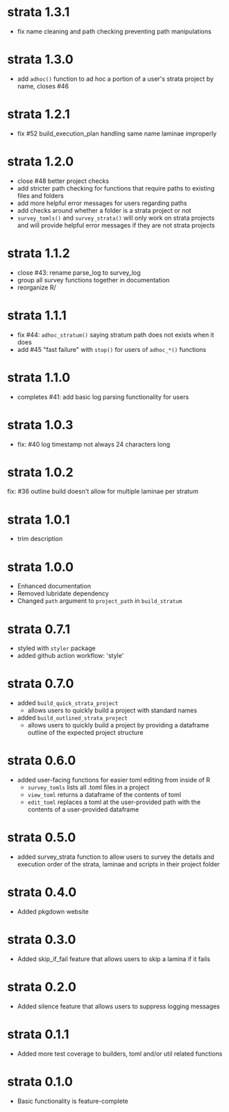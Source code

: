 # strata 1.3.1

- fix name cleaning and path checking preventing path manipulations

# strata 1.3.0

- add `adhoc()` function to ad hoc a portion of a user's strata
project by name, closes #46

# strata 1.2.1

- fix #52 build_execution_plan handling same name laminae improperly

# strata 1.2.0

- close #48 better project checks 
- add stricter path checking for functions that require paths to existing
files and folders
- add more helpful error messages for users regarding paths
- add checks around whether a folder is a strata project or not
- `survey_tomls()` and `survey_strata()` will only work on strata projects
and will provide helpful error messages if they are not strata projects

# strata 1.1.2

- close #43: rename parse_log to survey_log
- group all survey functions together in documentation
- reorganize R/

# strata 1.1.1

- fix #44: `adhoc_stratum()` saying stratum path does not exists when it does
- add #45 "fast failure" with `stop()` for users of `adhoc_*()` functions

# strata 1.1.0

- completes #41: add basic log parsing functionality for users

# strata 1.0.3

- fix: #40 log timestamp not always 24 characters long

# strata 1.0.2

fix: #36 outline build doesn't allow for multiple laminae per stratum

# strata 1.0.1

- trim description

# strata 1.0.0

- Enhanced documentation
- Removed lubridate dependency
- Changed `path` argument to `project_path` in `build_stratum`

# strata 0.7.1

- styled with `styler` package
- added github action workflow: 'style'

# strata 0.7.0

- added `build_quick_strata_project` 
  - allows users to quickly build a project with standard names
- added `build_outlined_strata_project` 
  - allows users to quickly build a project by providing a dataframe
  outline of the expected project structure

# strata 0.6.0

- added user-facing functions for easier toml editing from inside of R
  - `survey_tomls` lists all .toml files in a project
  - `view_toml` returns a dataframe of the contents of toml
  - `edit_toml` replaces a toml at the user-provided path with the contents of a
  user-provided dataframe

# strata 0.5.0

- added survey_strata function to allow users to survey the details and 
execution order of the strata, laminae and scripts in their project folder

# strata 0.4.0

* Added pkgdown website 

# strata 0.3.0

* Added skip_if_fail feature that allows users to skip a lamina if it fails
# strata 0.2.0

* Added silence feature that allows users to suppress logging messages

# strata 0.1.1

* Added more test coverage to builders, toml and/or util related functions

# strata 0.1.0

* Basic functionality is feature-complete
